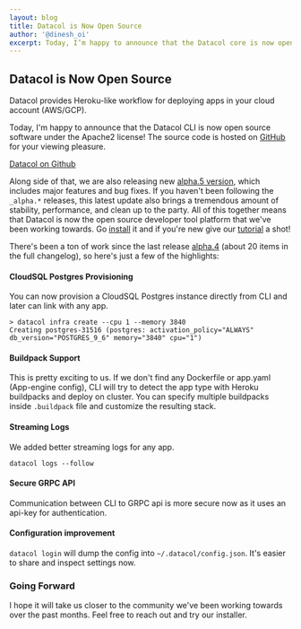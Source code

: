 ```yaml
---
layout: blog
title: Datacol is Now Open Source
author: '@dinesh_oi'
excerpt: Today, I’m happy to announce that the Datacol core is now open source software under the Apache license, Version 2!.
---
```


## Datacol is Now Open Source

Datacol provides Heroku-like workflow for deploying apps in your cloud account (AWS/GCP).

Today, I'm happy to announce that the Datacol CLI is now open source software under the Apache2 license! The source code is hosted on [GitHub][1] for your viewing pleasure.

<p><a href="https://github.com/datacol-io/datacol" target="_blank" class="btn btn-primary"> Datacol on Github</a> </p>

Along side of that, we are also releasing new [alpha.5 version][2], which includes major features and bug fixes. If you haven't been following the `_alpha.*` releases, this latest update also brings a tremendous amount of stability, performance, and clean up to the party. All of this together means that Datacol is now the open source developer tool platform that we've been working towards. Go [install][5] it and if you're new give our [tutorial][3] a shot!

There's been a ton of work since the last release [alpha.4][4] (about 20 items in the full changelog), so here's just a few of the highlights:

#### CloudSQL Postgres Provisioning

You can now provision a CloudSQL Postgres instance directly from CLI and later can link with any app.

    > datacol infra create --cpu 1 --memory 3840
    Creating postgres-31516 (postgres: activation_policy="ALWAYS" db_version="POSTGRES_9_6" memory="3840" cpu="1")

#### Buildpack Support

This is pretty exciting to us. If we don't find any Dockerfile or app.yaml (App-engine config), CLI will try to detect the app type with Heroku buildpacks and deploy on cluster. You can specify multiple buildpacks inside `.buildpack` file and customize the resulting stack.

#### Streaming Logs

We added better streaming logs for any app. 

    datacol logs --follow

#### Secure GRPC API

Communication between CLI to GRPC api is more secure now as it uses an api-key for authentication.

#### Configuration improvement

`datacol login` will dump the config into `~/.datacol/config.json`. It's easier to share and inspect settings now.

### Going Forward

I hope it will take us closer to the community we've been working towards over the past months. Feel free to reach out and try our installer.

[1]: https://github.com/datacol-io/datacol
[2]: https://github.com/datacol-io/datacol/releases/tag/v1.0.0-alpha.5
[3]: /docs/getting-started
[4]: https://github.com/datacol-io/datacol/releases/tag/v1.0.0-alpha.4
[5]: https://www.datacol.io
